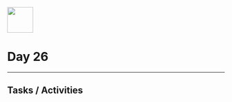   <img height="60" src="https://img.icons8.com/color/344/javascript.png">
  <h1>Day 26</h1>
</div>

---

## Tasks / Activities

 
